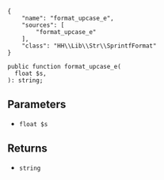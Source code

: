 ``` yamlmeta
{
    "name": "format_upcase_e",
    "sources": [
        "format_upcase_e"
    ],
    "class": "HH\\Lib\\Str\\SprintfFormat"
}
```




``` Hack
public function format_upcase_e(
  float $s,
): string;
```




## Parameters




+ ` float $s `




## Returns




* ` string `
<!-- HHAPIDOC -->
